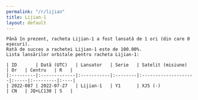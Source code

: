 ```yaml
---
permalink: "/r/lijian"
title: Lijian-1
layout: default
---
```


    Până în prezent, racheta Lijian-1 a fost lansată de 1 ori (din care 0 eșecuri).
    Rată de succes a rachetei Lijian-1 este de 100.00%.
    Lista lansărilor orbitale pentru racheta Lijian-1:
    
    | ID       | Dată (UTC)   | Lansator   | Serie   | Satelit (misiune)   | Or   | Centru   | R   |
    |:---------|:-------------|:-----------|:--------|:--------------------|:-----|:---------|:----|
    | 2022-087 | 2022-07-27   | Lijian-1   | Y1      | XJS (-)             | CN   | JQ+LC130 | S   |

